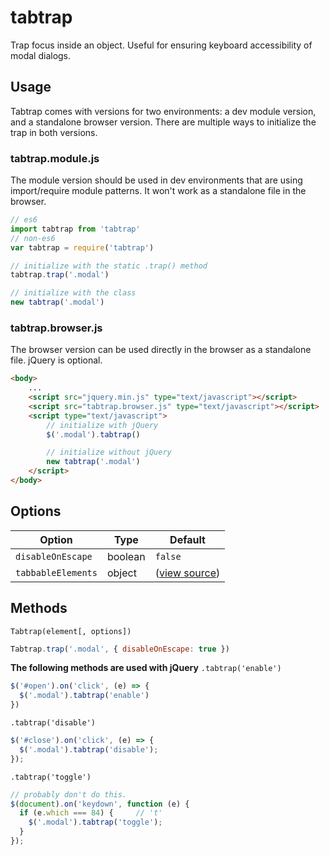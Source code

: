 # tabtrap
Trap focus inside an object. Useful for ensuring keyboard accessibility of modal dialogs.

## Usage
Tabtrap comes with versions for two environments: a dev module version, and a standalone browser version. There are multiple ways to initialize the trap in both versions.

### tabtrap.module.js
The module version should be used in dev environments that are using import/require module patterns. It won't work as a standalone file in the browser.
```javascript
// es6
import tabtrap from 'tabtrap'
// non-es6
var tabtrap = require('tabtrap')

// initialize with the static .trap() method
tabtrap.trap('.modal')

// initialize with the class
new tabtrap('.modal')
```

### tabtrap.browser.js
The browser version can be used directly in the browser as a standalone file. jQuery is optional.
```html
<body>
    ...
    <script src="jquery.min.js" type="text/javascript"></script>
    <script src="tabtrap.browser.js" type="text/javascript"></script>
    <script type="text/javascript">
        // initialize with jQuery
        $('.modal').tabtrap()

        // initialize without jQuery
        new tabtrap('.modal')
    </script>
</body>
```

## Options

| Option | Type | Default |
| ------ | ---- | ------- |
| `disableOnEscape` | boolean | `false` |
| `tabbableElements` | object | ([view source](blob/master/src/tabtrap.js#L23-L35)) |


## Methods

`Tabtrap(element[, options])`
```javascript
Tabtrap.trap('.modal', { disableOnEscape: true })
```

**The following methods are used with jQuery**
`.tabtrap('enable')`
```javascript
$('#open').on('click', (e) => {
  $('.modal').tabtrap('enable')
})
```

`.tabtrap('disable')`
```javascript
$('#close').on('click', (e) => {
  $('.modal').tabtrap('disable');
});
```

`.tabtrap('toggle')`
```javascript
// probably don't do this.
$(document).on('keydown', function (e) {
  if (e.which === 84) {     // 't'
    $('.modal').tabtrap('toggle');
  }
});
```
